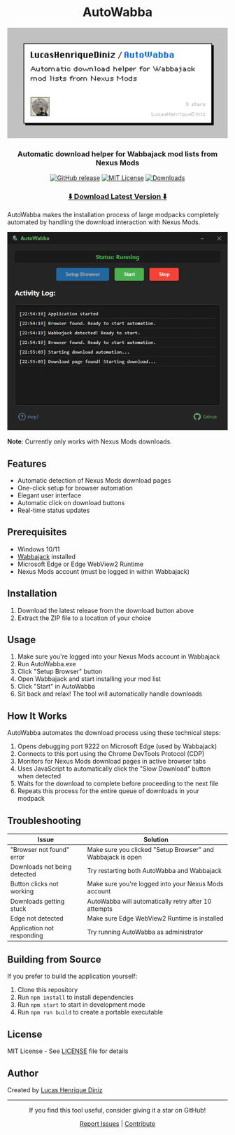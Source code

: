 <div align="center">
  
# AutoWabba

![Banner](./banner.jpg)

### Automatic download helper for Wabbajack mod lists from Nexus Mods

[![GitHub release](https://img.shields.io/github/v/release/LucasHenriqueDiniz/AutoWabba?include_prereleases&style=flat-square)](https://github.com/LucasHenriqueDiniz/AutoWabba/releases/latest)
[![MIT License](https://img.shields.io/badge/license-MIT-blue.svg?style=flat-square)](https://opensource.org/licenses/MIT)
[![Downloads](https://img.shields.io/github/downloads/LucasHenriqueDiniz/AutoWabba/total?style=flat-square)](https://github.com/LucasHenriqueDiniz/AutoWabba/releases)

### [⬇️ Download Latest Version ⬇️](https://github.com/LucasHenriqueDiniz/AutoWabba/releases/latest)

</div>

AutoWabba makes the installation process of large modpacks completely automated by handling the download interaction with Nexus Mods.

<div align="center">
  
![App Showcase](./app_showcase.png)

</div>

**Note**: Currently only works with Nexus Mods downloads.

## Features

- Automatic detection of Nexus Mods download pages
- One-click setup for browser automation
- Elegant user interface
- Automatic click on download buttons
- Real-time status updates

## Prerequisites

- Windows 10/11
- [Wabbajack](https://www.wabbajack.org/) installed
- Microsoft Edge or Edge WebView2 Runtime
- Nexus Mods account (must be logged in within Wabbajack)

## Installation

1. Download the latest release from the download button above
2. Extract the ZIP file to a location of your choice

## Usage

1. Make sure you're logged into your Nexus Mods account in Wabbajack
2. Run AutoWabba.exe
3. Click "Setup Browser" button
4. Open Wabbajack and start installing your mod list
5. Click "Start" in AutoWabba
6. Sit back and relax! The tool will automatically handle downloads

## How It Works

AutoWabba automates the download process using these technical steps:

1. Opens debugging port 9222 on Microsoft Edge (used by Wabbajack)
2. Connects to this port using the Chrome DevTools Protocol (CDP)
3. Monitors for Nexus Mods download pages in active browser tabs
4. Uses JavaScript to automatically click the "Slow Download" button when detected
5. Waits for the download to complete before proceeding to the next file
6. Repeats this process for the entire queue of downloads in your modpack

## Troubleshooting

| Issue                        | Solution                                                    |
| ---------------------------- | ----------------------------------------------------------- |
| "Browser not found" error    | Make sure you clicked "Setup Browser" and Wabbajack is open |
| Downloads not being detected | Try restarting both AutoWabba and Wabbajack                 |
| Button clicks not working    | Make sure you're logged into your Nexus Mods account        |
| Downloads getting stuck      | AutoWabba will automatically retry after 10 attempts        |
| Edge not detected            | Make sure Edge WebView2 Runtime is installed                |
| Application not responding   | Try running AutoWabba as administrator                      |

## Building from Source

If you prefer to build the application yourself:

1. Clone this repository
2. Run `npm install` to install dependencies
3. Run `npm start` to start in development mode
4. Run `npm run build` to create a portable executable

## License

MIT License - See [LICENSE](LICENSE) file for details

## Author

Created by [Lucas Henrique Diniz](https://github.com/LucasHenriqueDiniz)

---

<div align="center">

If you find this tool useful, consider giving it a star on GitHub!

[Report Issues](https://github.com/LucasHenriqueDiniz/AutoWabba/issues) | [Contribute](https://github.com/LucasHenriqueDiniz/AutoWabba/pulls)

</div>
